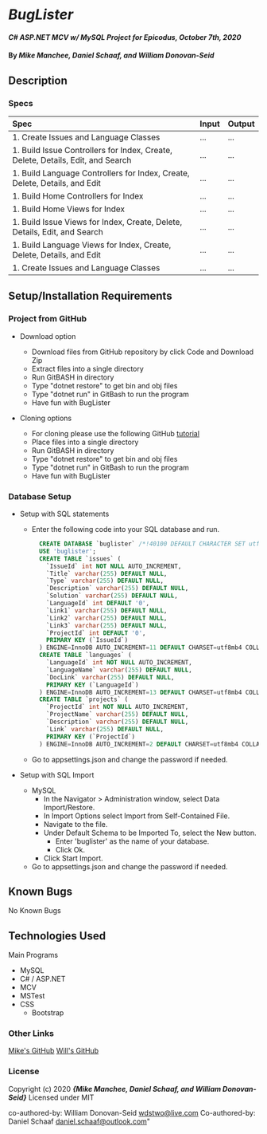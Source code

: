 # _BugLister_

#### _C# ASP.NET MCV w/ MySQL Project for Epicodus, October 7th, 2020_

#### By _**Mike Manchee, Daniel Schaaf, and William Donovan-Seid**_

## Description



<!-- Brainstorming

 -->
### Specs
| Spec | Input | Output |
| :-------------     | :------------- | :------------- |
|  1.  Create Issues and Language Classes | ... | ... |
|  1.  Build Issue Controllers for Index, Create, Delete, Details, Edit, and Search | ... | ... |
|  1.  Build Language Controllers for Index, Create, Delete, Details, and Edit | ... | ... |
|  1.  Build Home Controllers for Index | ... | ... |
|  1.  Build Home Views for Index | ... | ... |
|  1.  Build Issue Views for Index, Create, Delete, Details, Edit, and Search | ... | ... |
|  1.  Build Language Views for Index, Create, Delete, Details, and Edit | ... | ... |
|  1.  Create Issues and Language Classes | ... | ... |


## Setup/Installation Requirements

### Project from GitHub
* Download option
  * Download files from GitHub repository by click Code and Download Zip
  * Extract files into a single directory 
  * Run GitBASH in directory
  * Type "dotnet restore" to get bin and obj files
  * Type "dotnet run" in GitBash to run the program
  * Have fun with BugLister <!-- TITLE HERE -->

* Cloning options
  * For cloning please use the following GitHub [tutorial](https://docs.github.com/en/enterprise/2.16/user/github/creating-cloning-and-archiving-repositories/cloning-a-repository)
  * Place files into a single directory 
  * Run GitBASH in directory
  * Type "dotnet restore" to get bin and obj files
  * Type "dotnet run" in GitBash to run the program
  * Have fun with BugLister <!-- TITLE HERE -->

### Database Setup
* Setup with SQL statements 
  * Enter the following code into your SQL database and run.
    ``` SQL
      CREATE DATABASE `buglister` /*!40100 DEFAULT CHARACTER SET utf8mb4 COLLATE utf8mb4_0900_ai_ci */ /*!80016 DEFAULT ENCRYPTION='N' */;
      USE 'buglister';
      CREATE TABLE `issues` (
        `IssueId` int NOT NULL AUTO_INCREMENT,
        `Title` varchar(255) DEFAULT NULL,
        `Type` varchar(255) DEFAULT NULL,
        `Description` varchar(255) DEFAULT NULL,
        `Solution` varchar(255) DEFAULT NULL,
        `LanguageId` int DEFAULT '0',
        `Link1` varchar(255) DEFAULT NULL,
        `Link2` varchar(255) DEFAULT NULL,
        `Link3` varchar(255) DEFAULT NULL,
        `ProjectId` int DEFAULT '0',
        PRIMARY KEY (`IssueId`)
      ) ENGINE=InnoDB AUTO_INCREMENT=11 DEFAULT CHARSET=utf8mb4 COLLATE=utf8mb4_0900_ai_ci;
      CREATE TABLE `languages` (
        `LanguageId` int NOT NULL AUTO_INCREMENT,
        `LanguageName` varchar(255) DEFAULT NULL,
        `DocLink` varchar(255) DEFAULT NULL,
        PRIMARY KEY (`LanguageId`)
      ) ENGINE=InnoDB AUTO_INCREMENT=13 DEFAULT CHARSET=utf8mb4 COLLATE=utf8mb4_0900_ai_ci;
      CREATE TABLE `projects` (
        `ProjectId` int NOT NULL AUTO_INCREMENT,
        `ProjectName` varchar(255) DEFAULT NULL,
        `Description` varchar(255) DEFAULT NULL,
        `Link` varchar(255) DEFAULT NULL,
        PRIMARY KEY (`ProjectId`)
      ) ENGINE=InnoDB AUTO_INCREMENT=2 DEFAULT CHARSET=utf8mb4 COLLATE=utf8mb4_0900_ai_ci;
      ```
  * Go to appsettings.json and change the password if needed.

* Setup with SQL Import
  * MySQL
    * In the Navigator > Administration window, select Data Import/Restore.
    * In Import Options select Import from Self-Contained File.
    * Navigate to the file.
    * Under Default Schema to be Imported To, select the New button.
      * Enter 'buglister' as the name of your database.
      * Click Ok.
    * Click Start Import.
  * Go to appsettings.json and change the password if needed.

## Known Bugs

No Known Bugs

## Technologies Used

Main Programs
* MySQL
* C# / ASP.NET
* MCV
* MSTest
* CSS
  * Bootstrap


### Other Links
[Mike's GitHub](https://github.com/mmanchee)
[Will's GitHub](https://github.com/wdonovanseid)

### License

Copyright (c) 2020 **_{Mike Manchee, Daniel Schaaf, and William Donovan-Seid}_**
Licensed under MIT

co-authored-by: William Donovan-Seid <wdstwo@live.com>
Co-authored-by: Daniel Schaaf <daniel.schaaf@outlook.com>"